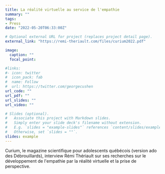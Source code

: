 ```yaml
---
title: La réalité virtuelle au service de l'empathie
summary: ""
tags:
- Press
date: "2022-05-20T06:33:00Z"

# Optional external URL for project (replaces project detail page).
external_link: "https://remi-theriault.com/files/curium2022.pdf"

image:
  caption: ""
  focal_point:

#links:
#- icon: twitter
#  icon_pack: fab
#  name: Follow
#  url: https://twitter.com/georgecushen
url_code: ""
url_pdf: ""
url_slides: ""
url_video: ""

# Slides (optional).
#   Associate this project with Markdown slides.
#   Simply enter your slide deck's filename without extension.
#   E.g. `slides = "example-slides"` references `content/slides/example-slides.md`.
#   Otherwise, set `slides = ""`.
slides: example
---
```


Curium, le magazine scientifique pour adolescents québécois (version ado des Débrouillards), interview Rémi Thériault sur ses recherches sur le développement de l'empathie par la réalité virtuelle et la prise de perspective.
